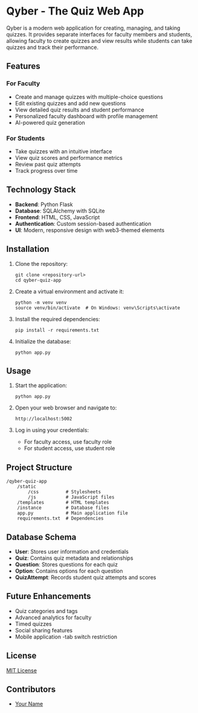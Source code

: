 # Qyber - The Quiz Web App

Qyber is a modern web application for creating, managing, and taking quizzes. It provides separate interfaces for faculty members and students, allowing faculty to create quizzes and view results while students can take quizzes and track their performance.

## Features

### For Faculty
- Create and manage quizzes with multiple-choice questions
- Edit existing quizzes and add new questions
- View detailed quiz results and student performance
- Personalized faculty dashboard with profile management
- AI-powered quiz generation

### For Students
- Take quizzes with an intuitive interface
- View quiz scores and performance metrics
- Review past quiz attempts
- Track progress over time

## Technology Stack

- **Backend**: Python Flask
- **Database**: SQLAlchemy with SQLite
- **Frontend**: HTML, CSS, JavaScript
- **Authentication**: Custom session-based authentication
- **UI**: Modern, responsive design with web3-themed elements

## Installation

1. Clone the repository:
   ```
   git clone <repository-url>
   cd qyber-quiz-app
   ```

2. Create a virtual environment and activate it:
   ```
   python -m venv venv
   source venv/bin/activate  # On Windows: venv\Scripts\activate
   ```

3. Install the required dependencies:
   ```
   pip install -r requirements.txt
   ```

4. Initialize the database:
   ```
   python app.py
   ```

## Usage

1. Start the application:
   ```
   python app.py
   ```

2. Open your web browser and navigate to:
   ```
   http://localhost:5002
   ```

3. Log in using your credentials:
   - For faculty access, use faculty role
   - For student access, use student role

## Project Structure

```
/qyber-quiz-app
    /static
        /css          # Stylesheets
        /js           # JavaScript files
    /templates        # HTML templates
    /instance         # Database files
    app.py            # Main application file
    requirements.txt  # Dependencies
```

## Database Schema

- **User**: Stores user information and credentials
- **Quiz**: Contains quiz metadata and relationships
- **Question**: Stores questions for each quiz
- **Option**: Contains options for each question
- **QuizAttempt**: Records student quiz attempts and scores

## Future Enhancements

- Quiz categories and tags
- Advanced analytics for faculty
- Timed quizzes
- Social sharing features
- Mobile application
-tab switch restriction

## License

[MIT License](LICENSE)

## Contributors

- [Your Name](https://github.com/prashant6743)
